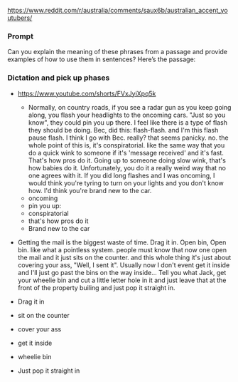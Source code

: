 https://www.reddit.com/r/australia/comments/saux6b/australian_accent_youtubers/

### Prompt
Can you explain the meaning of these phrases from a passage and provide examples of how to use them in sentences? Here’s the passage: 


### Dictation and pick up phases
* https://www.youtube.com/shorts/FVxJyiXpq5k
    * Normally, on country roads, if you see a radar gun as you keep going along, you flash your headlights to the oncoming cars. "Just so you know", they could pin you up there. I feel like there is a type of flash they should be doing. Bec, did this: flash-flash. and I'm this flash pause flash. I think I go with Bec. really? that seems panicky. no. the whole point of this is, it's conspiratorial. like the same way that you do a quick wink to someone if it's 'message received' and it's fast. That's how pros do it. Going up to someone doing slow wink, that's how babies do it. Unfortunately, you do it a really weird way that no one agrees with it. If you did long flashes and I was oncoming, I would think you're tyring to turn on your lights and you don't know how. I'd think you're brand new to the car.
    * oncoming
    * pin you up: 
    * conspiratorial
    * that's how pros do it
    * Brand new to the car

* Getting the mail is the biggest waste of time. Drag it in. Open bin, Open bin. like what a pointless system. people must know that now one open the mail and it just sits on the counter. and this whole thing it's just about covering your ass, "Well, I sent it". Usually now I don't event get it inside and I'll just go past the bins on the way inside... Tell you what Jack, get your wheelie bin and cut a little letter hole in it and just leave that at the front of the property builing and just pop it straight in.
* Drag it in
* sit on the counter
* cover your ass
* get it inside
* wheelie bin
* Just pop it straight in